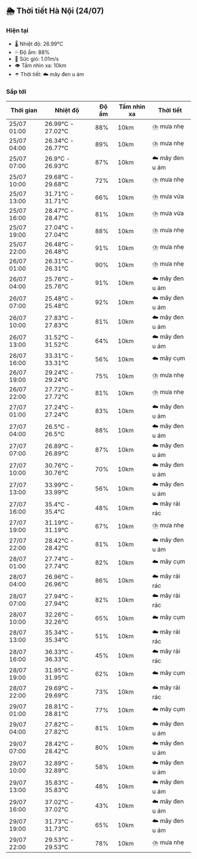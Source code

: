 ## 🌦️ Thời tiết Hà Nội (24/07)

### Hiện tại

- 🌡️ Nhiệt độ: 26.99℃
- 💦 Độ ẩm: 88%
- 💨 Sức gió: 1.01m/s
- 👁️ Tầm nhìn xa: 10km
- ☂️ Thời tiết: ☁️ mây đen u ám

### Sắp tới

| Thời gian | Nhiệt độ | Độ ẩm | Tầm nhìn xa | Thời tiết |
| --- | --- | --- | --- | --- |
| 25/07 01:00 | 26.99℃ - 27.02℃ | 88% | 10km | ⛈️ mưa nhẹ |
| 25/07 04:00 | 26.34℃ - 26.77℃ | 89% | 10km | ⛈️ mưa nhẹ |
| 25/07 07:00 | 26.9℃ - 26.93℃ | 87% | 10km | ☁️ mây đen u ám |
| 25/07 10:00 | 29.68℃ - 29.68℃ | 72% | 10km | ⛈️ mưa nhẹ |
| 25/07 13:00 | 31.71℃ - 31.71℃ | 66% | 10km | ⛈️ mưa vừa |
| 25/07 16:00 | 28.47℃ - 28.47℃ | 81% | 10km | ⛈️ mưa vừa |
| 25/07 19:00 | 27.04℃ - 27.04℃ | 88% | 10km | ⛈️ mưa nhẹ |
| 25/07 22:00 | 26.48℃ - 26.48℃ | 91% | 10km | ⛈️ mưa nhẹ |
| 26/07 01:00 | 26.31℃ - 26.31℃ | 90% | 10km | ⛈️ mưa nhẹ |
| 26/07 04:00 | 25.76℃ - 25.76℃ | 91% | 10km | ☁️ mây đen u ám |
| 26/07 07:00 | 25.48℃ - 25.48℃ | 92% | 10km | ☁️ mây đen u ám |
| 26/07 10:00 | 27.83℃ - 27.83℃ | 81% | 10km | ☁️ mây đen u ám |
| 26/07 13:00 | 31.52℃ - 31.52℃ | 64% | 10km | ☁️ mây đen u ám |
| 26/07 16:00 | 33.31℃ - 33.31℃ | 56% | 10km | ☁️ mây cụm |
| 26/07 19:00 | 29.24℃ - 29.24℃ | 75% | 10km | ⛈️ mưa nhẹ |
| 26/07 22:00 | 27.72℃ - 27.72℃ | 81% | 10km | ⛈️ mưa nhẹ |
| 27/07 01:00 | 27.24℃ - 27.24℃ | 83% | 10km | ☁️ mây đen u ám |
| 27/07 04:00 | 26.5℃ - 26.5℃ | 88% | 10km | ☁️ mây đen u ám |
| 27/07 07:00 | 26.89℃ - 26.89℃ | 87% | 10km | ☁️ mây đen u ám |
| 27/07 10:00 | 30.76℃ - 30.76℃ | 70% | 10km | ☁️ mây đen u ám |
| 27/07 13:00 | 33.99℃ - 33.99℃ | 56% | 10km | ☁️ mây đen u ám |
| 27/07 16:00 | 35.4℃ - 35.4℃ | 48% | 10km | ☁️ mây rải rác |
| 27/07 19:00 | 31.19℃ - 31.19℃ | 67% | 10km | ⛈️ mưa nhẹ |
| 27/07 22:00 | 28.42℃ - 28.42℃ | 81% | 10km | ☁️ mây đen u ám |
| 28/07 01:00 | 27.74℃ - 27.74℃ | 82% | 10km | ☁️ mây cụm |
| 28/07 04:00 | 26.96℃ - 26.96℃ | 86% | 10km | ☁️ mây rải rác |
| 28/07 07:00 | 27.94℃ - 27.94℃ | 82% | 10km | ☁️ mây rải rác |
| 28/07 10:00 | 32.26℃ - 32.26℃ | 65% | 10km | ☁️ mây cụm |
| 28/07 13:00 | 35.34℃ - 35.34℃ | 51% | 10km | ☁️ mây rải rác |
| 28/07 16:00 | 36.33℃ - 36.33℃ | 45% | 10km | ☁️ mây rải rác |
| 28/07 19:00 | 31.95℃ - 31.95℃ | 62% | 10km | ☁️ mây cụm |
| 28/07 22:00 | 29.69℃ - 29.69℃ | 73% | 10km | ☁️ mây rải rác |
| 29/07 01:00 | 28.81℃ - 28.81℃ | 77% | 10km | ☁️ mây cụm |
| 29/07 04:00 | 27.82℃ - 27.82℃ | 81% | 10km | ☁️ mây đen u ám |
| 29/07 07:00 | 28.42℃ - 28.42℃ | 80% | 10km | ☁️ mây đen u ám |
| 29/07 10:00 | 32.89℃ - 32.89℃ | 58% | 10km | ☁️ mây đen u ám |
| 29/07 13:00 | 35.83℃ - 35.83℃ | 48% | 10km | ☁️ mây đen u ám |
| 29/07 16:00 | 37.02℃ - 37.02℃ | 43% | 10km | ☁️ mây đen u ám |
| 29/07 19:00 | 31.73℃ - 31.73℃ | 65% | 10km | ☁️ mây đen u ám |
| 29/07 22:00 | 29.53℃ - 29.53℃ | 78% | 10km | ⛈️ mưa nhẹ |
